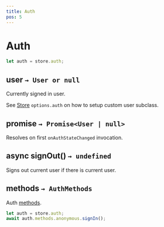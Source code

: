 ```yaml
---
title: Auth
pos: 5
---
```


# Auth

``` javascript
let auth = store.auth;
```

## user `→ User or null`

Currently signed in user.

See [Store](api/store) `options.auth` on how to setup custom user subclass.

## promise `→ Promise<User | null>`

Resolves on first `onAuthStateChanged` invocation.

## async signOut() `→ undefined`

Signs out current user if there is current user.

## methods `→ AuthMethods`

Auth [methods](api/auth/methods).

``` javascript
let auth = store.auth;
await auth.methods.anonymous.signIn();
```

